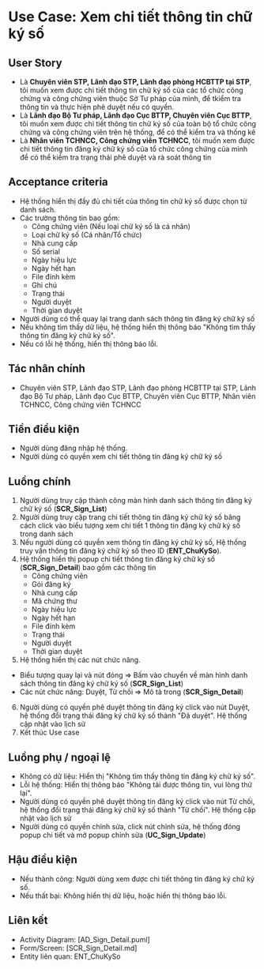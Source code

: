 # Use Case: Xem chi tiết thông tin chữ ký số
## User Story
- Là **Chuyên viên STP, Lãnh đạo STP, Lãnh đạo phòng HCBTTP tại STP**, tôi muốn xem được chi tiết thông tin chữ ký số của các tổ chức công chứng và công chứng viên thuộc Sở Tư pháp của mình, để tkiểm tra thông tin và thực hiện phê duyệt nếu có quyền.
- Là **Lãnh đạo Bộ Tư pháp, Lãnh đạo Cục BTTP, Chuyên viên Cục BTTP**, tôi muốn xem được chi tiết thông tin chữ ký số của toàn bộ tổ chức công chứng và công chứng viên trên hệ thống, để có thể kiểm tra và thống kê
- Là **Nhân viên TCHNCC, Công chứng viên TCHNCC**, tôi muốn xem được chi tiết thông tin đăng ký chữ ký số của tổ chức công chứng của mình để có thể kiểm tra trạng thái phê duyệt và rà soát thông tin

## Acceptance criteria
- Hệ thống hiển thị đầy đủ chi tiết của thông tin chữ ký số được chọn từ danh sách.
- Các trường thông tin bao gồm: 
   - Công chứng viên (Nếu loại chữ ký số là cá nhân)
   - Loại chữ ký số (Cá nhân/Tổ chức)
   - Nhà cung cấp
   - Số serial
   - Ngày hiệu lực
   - Ngày hết hạn 
   - File đính kèm
   - Ghi chú
   - Trạng thái
   - Người duyệt
   - Thời gian duyệt
- Người dùng có thể quay lại trang danh sách thông tin đăng ký chữ ký số
- Nếu không tìm thấy dữ liệu, hệ thống hiển thị thông báo "Không tìm thấy thông tin đăng ký chữ ký số".
- Nếu có lỗi hệ thống, hiển thị thông báo lỗi.  

## Tác nhân chính
- Chuyên viên STP, Lãnh đạo STP, Lãnh đạo phòng HCBTTP tại STP, Lãnh đạo Bộ Tư pháp, Lãnh đạo Cục BTTP, Chuyên viên Cục BTTP, Nhân viên TCHNCC, Công chứng viên TCHNCC

## Tiền điều kiện
- Người dùng đăng nhập hệ thống.
- Người dùng có quyền xem chi tiết thông tin đăng ký chữ ký số

## Luồng chính
1. Người dùng truy cập thành công màn hình danh sách thông tin đăng ký chữ ký số (**SCR_Sign_List**)
2. Người dùng truy cập trang chi tiết thông tin đăng ký chữ ký số băng cách click vào biểu tượng xem chi tiết 1 thông tin đăng ký chữ ký số trong danh sách
3. Nếu người dùng có quyền xem thông tin đăng ký chữ ký số, Hệ thống truy vấn thông tin đăng ký chữ ký số theo ID (**ENT_ChuKySo**).
4. Hệ thống hiển thị popup chi tiết thông tin đăng ký chữ ký số (**SCR_Sign_Detail**) bao gồm các thông tin
    - Công chứng viên
   - Gói đăng ký
   - Nhà cung cấp
   - Mã chứng thư
   - Ngày hiệu lực
   - Ngày hết hạn 
   - File đính kèm
   - Trạng thái
   - Người duyệt
   - Thời gian duyệt
5. Hệ thống hiển thị các nút chức năng.
- Biểu tượng quay lại và nút đóng => Bấm vào chuyển về màn hình danh sách thông tin đăng ký chữ ký số (**SCR_Sign_List**)
- Các nút chức năng: Duyệt, Từ chối => Mô tả trong (**SCR_Sign_Detail**)
6. Người dùng có quyền phê duyệt thông tin đăng ký click vào nút Duyệt, hệ thống đổi trạng thái đăng ký chữ ký số thành "Đã duyệt". Hệ thống cập nhật vào lịch sử
7. Kết thúc Use case

## Luồng phụ / ngoại lệ
- Không có dữ liệu: Hiển thị "Không tìm thấy thông tin đăng ký chữ ký số".
- Lỗi hệ thống: Hiển thị thông báo "Không tải được thông tin, vui lòng thử lại".
- Người dùng có quyền phê duyệt thông tin đăng ký click vào nút Từ chối, hệ thống đổi trạng thái đăng ký chữ ký số thành "Từ chối". Hệ thống cập nhật vào lịch sử
- Người dùng có quyền chỉnh sửa, click nút chỉnh sửa, hệ thống đóng popup chi tiết và mở popup chỉnh sửa (**UC_Sign_Update**)

## Hậu điều kiện
- Nếu thành công: Người dùng xem được chi tiết thông tin đăng ký chữ ký số.
- Nếu thất bại: Không hiển thị dữ liệu, hoặc hiển thị thông báo lỗi.

## Liên kết
- Activity Diagram: [AD_Sign_Detail.puml]
- Form/Screen: [SCR_Sign_Detail.md]
- Entity liên quan: ENT_ChuKySo
